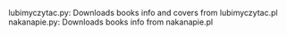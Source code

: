 lubimyczytac.py: Downloads books info and covers from lubimyczytac.pl
nakanapie.py: Downloads books info from nakanapie.pl